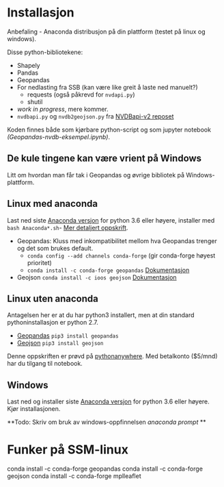 
# Installasjon

Anbefaling - Anaconda distribusjon på din plattform (testet på linux og windows). 

Disse python-bibliotekene: 

* Shapely
* Pandas
* Geopandas
* For nedlasting fra SSB (kan være like greit å laste ned manuelt?) 
    * requests (også påkrevd for ```nvdapi.py```)
    * shutil 
* *work in progress*, mere kommer.
* ```nvdbapi.py``` og ```nvdb2geojson.py``` fra [NVDBapi-v2 reposet](https://github.com/LtGlahn/nvdbapi-V2)

Koden finnes både som kjørbare python-script og som jupyter notebook _(Geopandas-nvdb-eksempel.ipynb)_. 

## De kule tingene kan være vrient på Windows

Litt om hvordan man får tak i Geopandas og øvrige bibliotek på Windows-plattform. 



## Linux med anaconda

Last ned siste [Anaconda versjon](https://www.anaconda.com/download/#linux) for python 3.6 eller høyere, installer med ```bash Anaconda*.sh```- [Mer detaljert oppskrift](https://www.digitalocean.com/community/tutorials/how-to-install-the-anaconda-python-distribution-on-ubuntu-16-04). 

* Geopandas: Kluss med inkompatibilitet mellom hva Geopandas trenger og det som brukes default. 
  * ```conda config --add channels conda-forge``` (gir conda-forge høyest prioritet)
  * ```conda install -c conda-forge geopandas``` [Dokumentasjon](http://geopandas.org/install.html#installing-geopandas)
* Geojson ```conda install -c ioos geojson``` [Dokumentasjon](https://pypi.python.org/pypi/geojson)

## Linux uten anaconda

Antagelsen her er at du har python3 installert, men at din standard pythoninstallasjon er python 2.7.

* [Geopandas](http://geopandas.org/) ```pip3 install geopandas```
* [Geojson](https://pypi.python.org/pypi/geojson) ```pip3 install geojson```

Denne oppskriften er prøvd på [pythonanywhere](https://pythonanywhere.com). Med betalkonto ($5/mnd) har du tilgang til notebook. 

## Windows 

Last ned og installer siste [Anaconda versjon](https://www.anaconda.com/download) for python 3.6 eller høyere. Kjør installasjonen. 

**Todo: Skriv om bruk av windows-oppfinnelsen _anaconda prompt_ **

# Funker på SSM-linux
  
conda install -c conda-forge geopandas
conda install -c conda-forge geojson
conda install -c conda-forge mplleaflet
